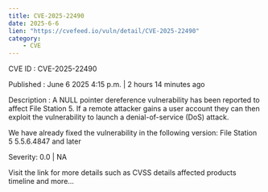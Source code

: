 ```yaml
---
title: CVE-2025-22490
date: 2025-6-6
lien: "https://cvefeed.io/vuln/detail/CVE-2025-22490"
category:
    - CVE
---
```


CVE ID : CVE-2025-22490

Published :  June 6
2025
4:15 p.m. | 2 hours
14 minutes ago

Description : A NULL pointer dereference vulnerability has been reported to affect File Station 5. If a remote  attacker gains a user account
they can then exploit the vulnerability to launch a denial-of-service (DoS) attack.

We have already fixed the vulnerability in the following version:
File Station 5 5.5.6.4847 and later

Severity: 0.0 | NA

Visit the link for more details
such as CVSS details
affected products
timeline
and more...
